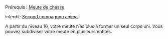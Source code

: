 Prérequis : [Meute de chasse](Meute%20de%20chasse.md)

interdit: [Second compagnon animal](Second%20compagnon%20animal.md)

A partir du niveau 16, votre meute n’as plus à former un seul corps uni. Vous pouvez subdiviser votre meute en plusieurs entités.
